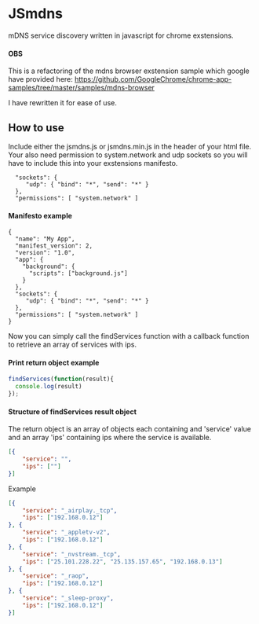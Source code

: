 # JSmdns
mDNS service discovery written in javascript for chrome exstensions.

#### OBS

This is a refactoring of the mdns browser exstension sample which google have provided here: 
https://github.com/GoogleChrome/chrome-app-samples/tree/master/samples/mdns-browser 
 
I have rewritten it for ease of use.

## How to use
Include either the jsmdns.js or jsmdns.min.js in the header of your html file.  
Your also need permission to system.network and udp sockets so you will have to include this into your exstensions manifesto.

```
  "sockets": {
     "udp": { "bind": "*", "send": "*" }
  },
  "permissions": [ "system.network" ]
```

#### Manifesto example
```
{
  "name": "My App",
  "manifest_version": 2,
  "version": "1.0",
  "app": {
    "background": {
      "scripts": ["background.js"]
    }
  },
  "sockets": {
     "udp": { "bind": "*", "send": "*" }
  },
  "permissions": [ "system.network" ]
}
```

Now you can simply call the findServices function with a callback function to retrieve an array of services with ips.

#### Print return object example
```javascript
findServices(function(result){
  console.log(result)
});
```

#### Structure of findServices result object
The return object is an array of objects each containing and 'service' value and an array 'ips' containing ips where the service is available.
```json
[{
    "service": "",
    "ips": [""]
}]
```

Example
```json
[{
    "service": "_airplay._tcp",
    "ips": ["192.168.0.12"]
}, {
    "service": "_appletv-v2",
    "ips": ["192.168.0.12"]
}, {
    "service": "_nvstream._tcp",
    "ips": ["25.101.228.22", "25.135.157.65", "192.168.0.13"]
}, {
    "service": "_raop",
    "ips": ["192.168.0.12"]
}, {
    "service": "_sleep-proxy",
    "ips": ["192.168.0.12"]
}]
```
